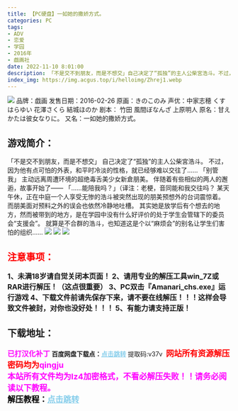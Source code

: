```yaml
---
title: 【PC硬盘】一如她的撒娇方式。
categories: PC
tags:
- ADV
- 恋爱
- 学园
- 2016年
- 戯画社
date: 2022-11-10 8:01:00
description: 「不是交不到朋友，而是不想交」自己决定了“孤独”的主人公柴宮浩斗。不过，因为他有点可怕的外表，和平时冷淡的性格，就已经够难以交往了……「别管我」主动远离周遭环境的超绝毒舌美少女新倉朋美。伴随着有些相似的两人的邂逅，故事开始了——「……能陪我吗？」
index_img: https://img.acgus.top/i/helloimg/Zhrej1.webp
---
```

![](https://img.acgus.top/i/helloimg/Zhrej1.webp)
品牌：戯画
发售日期：2016-02-26
原画：きのこのみ
声优：中家志穂 くすはらゆい 花澤さくら 結城ほのか
剧本： 竹田 風間ぼなんざ 上原明人
原名：甘えかたは彼女なりに。
又名：一如她的撒娇方式。

## 游戏简介：
「不是交不到朋友，而是不想交」
自己决定了“孤独”的主人公柴宮浩斗。
不过，因为他有点可怕的外表，和平时冷淡的性格，就已经够难以交往了……
「别管我」
主动远离周遭环境的超绝毒舌美少女新倉朋美。
伴随着有些相似的两人的邂逅，故事开始了——
「……能陪我吗？」（译注：老梗，音同能和我交往吗？
某天午休，正在中庭一个人享受无惨的浩斗被突然出现的朋美预想外的台词震惊着。
而朋美面对预料之外的误会也依然冷静地吐槽。
其实她是放学后有个想去的地方，然而被带到的地方，是在学园中没有什么好评价的处于学生会管辖下的委员会“支援会”。
就算是不合群的浩斗，也知道这是个以“麻烦会”的别名让学生们害怕的组织……
![](https://img.acgus.top/i/helloimg/ZhrE9b.webp)
![](https://img.acgus.top/i/helloimg/ZhrxxK.webp)
![](https://img.acgus.top/i/helloimg/ZhrJko.webp)




## <font color=#FF0000 >注意事项：</font>
<font size=3><b>1、未满18岁请自觉关闭本页面！
2、请用专业的解压工具win_7Z或RAR进行解压！（这点很重要）
3、PC双击『Amanari_chs.exe』运行游戏
4、下载文件前请先保存下来，请不要在线解压！！！这样会导致文件被封，对你也没好处！！！
5、有能力请支持正版！</b></font>

## 下载地址：
<font color=#FF00FF size=3>**已打汉化补丁**</font>
<b>百度网盘下载点：</b><a href="https://pan.baidu.com/s/1FiqQNOAaabuMEnFZWeu00Q?pwd=v37v" style="color: #87CEEB;"><b>点击跳转</b></a> 提取码:v37v
<a style="padding: 0" href="https://post.qingju.org/AD/"><img style="max-width:100%" src="https://img.acgus.top/i/2024/07/478f689b8021d8d499ab43d21acf137a.gif" alt=""></a>
<b><font color=#FF0000 size=4>网站所有资源解压密码均为</b></font><b><font color=#FF00FF size=4>qingju</font><font color=#FF0000 ></font></b><br><b><font color=#FF00FF size=4>本站所有文件均为lz4加密格式，不看必解压失败！！请务必阅读以下教程。</b></font><br><b><font color=#000 size=4>解压教程：</b><a href="https://post.qingju.org/tutorial/000/" style="color: #87CEEB;"><b>点击跳转</b></a>